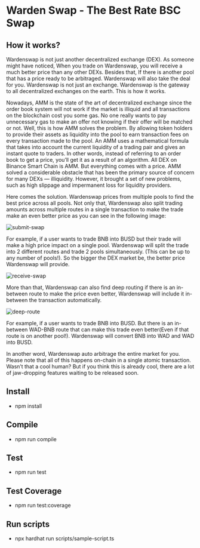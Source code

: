 # Warden Swap - The Best Rate BSC Swap

## How it works?

Wardenswap is not just another decentralized exchange (DEX). As someone might have noticed, When you trade on Wardenswap, you will receive a much better price than any other DEXs. Besides that, If there is another pool that has a price ready to be arbitraged. Wardenswap will also take the deal for you. Wardenswap is not just an exchange. Wardenswap is the gateway to all decentralized exchanges on the earth. This is how it works.

Nowadays, AMM is the state of the art of decentralized exchange since the order book system will not work if the market is illiquid and all transactions on the blockchain cost you some gas. No one really wants to pay unnecessary gas to make an offer not knowing if their offer will be matched or not.
Well, this is how AMM solves the problem. By allowing token holders to provide their assets as liquidity into the pool to earn transaction fees on every transaction made to the pool.
An AMM uses a mathematical formula that takes into account the current liquidity of a trading pair and gives an instant quote to traders. In other words, instead of referring to an order book to get a price, you’ll get it as a result of an algorithm. 
All DEX on Binance Smart Chain is AMM. But everything comes with a price. AMM solved a considerable obstacle that has been the primary source of concern for many DEXs — illiquidity. However, it brought a set of new problems, such as high slippage and impermanent loss for liquidity providers.

Here comes the solution. Wardenswap prices from multiple pools to find the best price across all pools. Not only that, Wardenswap also split trading amounts across multiple routes in a single transaction to make the trade make an even better price as you can see in the following image:

![submit-swap](https://raw.githubusercontent.com/Wardenswap/warden-protocol/main/images/send-trade.png)

For example, if a user wants to trade BNB into BUSD but their trade will make a high price impact on a single pool. Wardenswap will split the trade into 2 different routes and trade 2 pools simultaneously. (This can be up to any number of pools!). So the bigger the DEX market be, the better price Wardenswap will provide.

![receive-swap](https://raw.githubusercontent.com/Wardenswap/warden-protocol/main/images/receive-trade.png)

More than that, Wardenswap can also find deep routing if there is an in-between route to make the price even better, Wardenswap will include it in-between the transaction automatically.

![deep-route](https://raw.githubusercontent.com/Wardenswap/warden-protocol/main/images/deep-route.png)

For example, if a user wants to trade BNB into BUSD. But there is an in-between WAD-BNB route that can make this trade even better(Even if that route is on another pool!). Wardenswap will convert BNB into WAD and WAD into BUSD.

In another word, Wardenswap auto arbitrage the entire market for you.
Please note that all of this happens on-chain in a single atomic transaction. Wasn’t that a cool human? But if you think this is already cool, there are a lot of jaw-dropping features waiting to be released soon.


## Install
- npm install

## Compile
- npm run compile

## Test
- npm run test

## Test Coverage
- npm run test:coverage

## Run scripts
- npx hardhat run scripts/sample-script.ts

